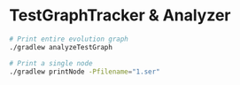 # TestGraphTracker & Analyzer

```bash
# Print entire evolution graph
./gradlew analyzeTestGraph     

# Print a single node
./gradlew printNode -Pfilename="1.ser"
```
